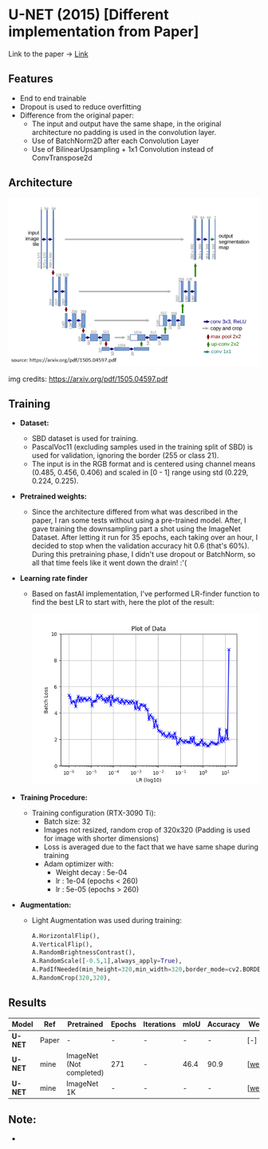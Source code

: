 # U-NET (2015) [Different implementation from Paper]

Link to the paper -> [Link](https://arxiv.org/pdf/1505.04597.pdf) 

## Features

- End to end trainable
- Dropout is used to reduce overfitting
- Difference from the original paper:
    - The input and output have the same shape, in the original architecture no padding is used in the convolution layer.
    - Use of BatchNorm2D after each Convolution Layer
    - Use of BilinearUpsampling + 1x1 Convolution instead of ConvTranspose2d

## Architecture

![Alt text](image.png)

img credits: https://arxiv.org/pdf/1505.04597.pdf

## Training

- **Dataset:**
    - SBD dataset is used for training.
    - PascalVoc11 (excluding samples used in the training split of SBD) is used for validation, ignoring the border (255 or class 21).
    - The input is in the RGB format and is centered using channel means (0.485, 0.456, 0.406) and scaled in [0 - 1] range using std (0.229, 0.224, 0.225).

- **Pretrained weights:**
    - Since the architecture differed from what was described in the paper, I ran some tests without using a pre-trained model. 
    After, I gave training the downsampling part a shot using the ImageNet Dataset. After letting it run for 35 epochs, each taking over an hour, I decided to stop when the validation accuracy hit 0.6 (that's 60%). During this pretraining phase, I didn't use dropout or BatchNorm, so all that time feels like it went down the drain! :'(

- **Learning rate finder**
    - Based on fastAI implementation, I've performed LR-finder function to find the best LR to start with, here the plot of the result:

        ![Alt text](LRFinder.png)

- **Training Procedure:**
    - Training configuration (RTX-3090 Ti):
        - Batch size: 32
        - Images not resized, random crop of 320x320 (Padding is used for image with shorter dimensions) 
        - Loss is averaged due to the fact that we have same shape during training
        - Adam optimizer with:
            - Weight decay : 5e-04
            - lr : 1e-04 (epochs < 260)
            - lr : 5e-05 (epochs > 260)
        <!-- - Momentum : 0.9  -->
        <!-- - PolyDecay policy for learning rate with: -->    
        <!-- - power: 0.9 -->

- **Augmentation:**
    - Light Augmentation was used during training:
        ```python
        A.HorizontalFlip(),
        A.VerticalFlip(),
        A.RandomBrightnessContrast(),
        A.RandomScale([-0.5,1],always_apply=True),
        A.PadIfNeeded(min_height=320,min_width=320,border_mode=cv2.BORDER_CONSTANT),
        A.RandomCrop(320,320),
        ```
         
## Results

|**Model**|**Ref**|**Pretrained**|**Epochs**|**Iterations**|**mIoU**|**Accuracy**|**Weights**|
|---|---|---|---|---|---|---|---|
|**U-NET**| Paper | - | - | - | - | - | [-]|
|**U-NET**| mine | ImageNet (Not completed) | 271 | - | 46.4 | 90.9 |[[weights]()]|
|**U-NET**| mine | ImageNet 1K | - | - | - | - |[[weights]()]|

## Note:
- 